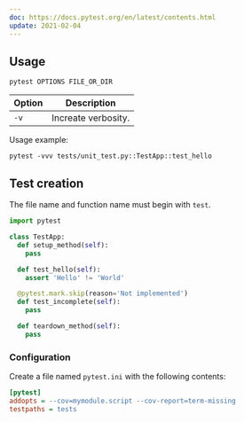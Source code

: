 ```yaml
---
doc: https://docs.pytest.org/en/latest/contents.html
update: 2021-02-04
---
```


## Usage

```shell
pytest OPTIONS FILE_OR_DIR
```

| Option | Description |
| --- | --- |
| `-v` | Increate verbosity. |

Usage example:

```shell
pytest -vvv tests/unit_test.py::TestApp::test_hello
```

## Test creation

The file name and function name must begin with `test`.

```python
import pytest

class TestApp:
  def setup_method(self):
    pass

  def test_hello(self):
    assert 'Hello' != 'World'

  @pytest.mark.skip(reason='Not implemented')
  def test_incomplete(self):
    pass

  def teardown_method(self):
    pass
```

### Configuration

Create a file named `pytest.ini` with the following contents:

```ini
[pytest]
addopts = --cov=mymodule.script --cov-report=term-missing
testpaths = tests
```
